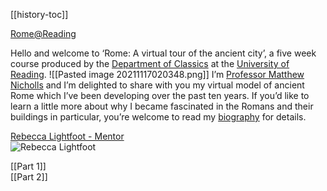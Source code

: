 [[history-toc]] 

[Rome@Reading](https://www.futurelearn.com/courses/rome)

Hello and welcome to ‘Rome: A virtual tour of the ancient city’, a five week course produced by the [Department of Classics](https://www.reading.ac.uk/classics/) at the [University of Reading](https://www.reading.ac.uk/).
![[Pasted image 20211117020348.png]]
I’m [Professor Matthew Nicholls](https://www.futurelearn.com/profiles/316234) and I’m delighted to share with you my virtual model of ancient Rome which I’ve been developing over the past ten years. If you’d like to learn a little more about why I became fascinated in the Romans and their buildings in particular, you’re welcome to read my [biography](https://ugc.futurelearn.com/uploads/files/c4/92/c4929e24-75ab-4365-a39d-a411335cc23c/Professor_Matthew_Nicholls_-_biography.pdf) for details.

[Rebecca Lightfoot - Mentor](https://www.futurelearn.com/profiles/17917504)  
![Rebecca Lightfoot](https://ugc.futurelearn.com/uploads/images/b5/e2/profile_image_b5e21b80-48a3-4cd8-a277-4454f1cb933f.jpg)

[[Part 1]]  
[[Part 2]]


